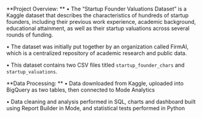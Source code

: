 **Project Overview:
**
• The “Startup Founder Valuations Dataset” is a Kaggle dataset that describes the characteristics of hundreds of startup founders, including their previous work experience, academic background, educational attainment, as well as their startup valuations across several rounds of funding.

• The dataset was initially put together by an organization called FirmAI, which is a centralized repository of academic research and public data.

• This dataset contains two CSV files titled `startup_founder_chars` and `startup_valuations`.

**Data Processing:
**
• Data downloaded from Kaggle, uploaded into BigQuery as two tables, then connected to Mode Analytics

• Data cleaning and analysis performed in SQL, charts and dashboard built using Report Builder in Mode, and statistical tests performed in Python
